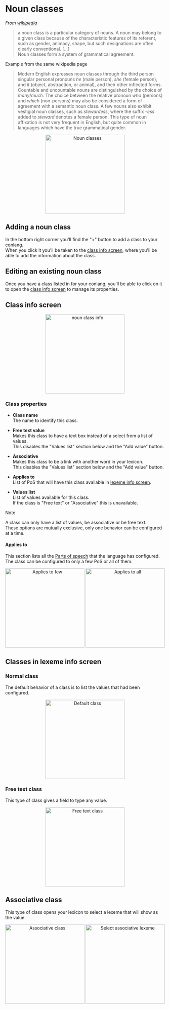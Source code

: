# Noun classes  

*From [wikipedia](https://en.wikipedia.org/wiki/Noun_class)*  

> a noun class is a particular category of nouns. A noun may belong to a given class because of the characteristic features of its referent, such as gender, animacy, shape, but such designations are often clearly conventional. [...]  
> Noun classes form a system of grammatical agreement.  

Example from the same wikipedia page  

> Modern English expresses noun classes through the third person singular personal pronouns *he* (male person), *she* (female person), and *it* (object, abstraction, or animal), and their other inflected forms. Countable and uncountable nouns are distinguished by the choice of *many*/*much*. The choice between the relative pronoun *who* (persons) and *which* (non-persons) may also be considered a form of agreement with a semantic noun class. A few nouns also exhibit vestigial noun classes, such as *stewardess*, where the suffix -*ess* added to *steward* denotes a female person. This type of noun affixation is not very frequent in English, but quite common in languages which have the true grammatical gender.  

<p align="center">  
	<img src="../../img/noun_classes.jpg" alt="Noun classes" width="250"/>  
</p>  

## Adding a noun class  

In the bottom right corner you'll find the "+" button to add a class to your conlang.  
When you click it you'll be taken to the [class info screen](#class-info-screen), where you'll be able to add the information about the class.  

## Editing an existing noun class  

Once you have a class listed in for your conlang, you'll be able to click on it to open the [class info screen](#class-info-screen) to manage its properties.  

## Class info screen  

<p align="center">  
	<img src="../../img/class_info.png" alt="noun class info" width="250"/>  
</p>  

### Class properties  

- **Class name**  
	The name to identify this class.  

- **Free text value**  
	Makes this class to have a text box instead of a select from a list of values.  
	This disables the "Values list" section below and the "Add value" button.  

- **Associative**  
	Makes this class to be a link with another word in your lexicon.  
	This disables the "Values list" section below and the "Add value" button.  

- **Applies to**  
	List of PoS that will have this class available in [lexeme info screen](lexicon.md#lexeme-info-screen).  

- **Values list**  
	List of values available for this class.  
	If the class is "Free text" or "Associative" this is unavailable.

<div class="admonition note">  
	<p class="admonition-title">Note</p>  
	<p>  
		A class can only have a list of values, be associative or be free text.<br>  
		These options are mutually exclusive, only one behavior can be configured at a time.  
	</p>  
</div>  

#### Applies to  

This section lists all the [Parts of speech](pos.md) that the language has configured.  
The class can be configured to only a few PoS or all of them.  

<p align="center">  
	<img src="../../img/class_applies.png" alt="Applies to few" width="250"/>  
	<img src="../../img/class_applies_all.png" alt="Applies to all" width="250"/>  
</p>  

## Classes in lexeme info screen  

### Normal class  

The default behavior of a class is to list the values that had been configured.  

<p align="center">  
	<img src="../../img/class_default.png" alt="Default class" width="250"/>  
</p>  

### Free text class  

This type of class gives a field to type any value.  

<p align="center">  
	<img src="../../img/class_free.png" alt="Free text class" width="250"/>  
</p>  

## Associative class  

This type of class opens your lexicon to select a lexeme that will show as the value.  

<p align="center">  
	<img src="../../img/class_assoc.png" alt="Associative class" width="250"/>  
	<img src="../../img/class_assoc_select.png" alt="Select associative lexeme" width="250"/>  
</p>  